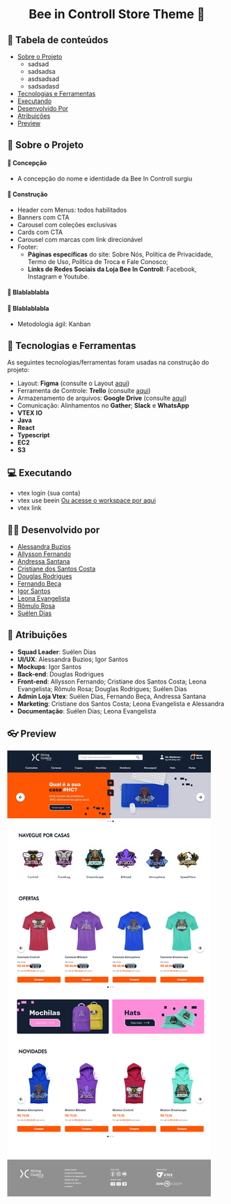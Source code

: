 <h1 align="center">
    Bee in Controll Store Theme 🐝
</h1>

## 🔎 Tabela de conteúdos

* [Sobre o Projeto](#📝-Sobre-o-projeto)
    * sadsad
    * sadsadsa
    * asdsadsad
    * sadsadasd
* [Tecnologias e Ferramentas](#🔧-Tecnologias-e-Ferramentas)
* [Executando](#💻-Executando)
* [Desenvolvido Por](#💪🏻-Desenvolvido-por)
* [Atribuições](#👥-Atribuições)
* [Preview](#👓-Preview)


## 📝 Sobre o Projeto

#### 📌 **Concepção**

 - A concepção do nome e identidade da Bee In Controll surgiu    


#### 📌 **Construção**

- Header com Menus: todos habilitados
- Banners com CTA
- Carousel com coleções exclusivas
- Cards com CTA
- Carousel com marcas com link direcionável
- Footer: 
    - **Páginas específicas** do site: Sobre Nós, Política de Privacidade, Termo de Uso, Política de Troca e Fale Conosco; 
    - **Links de Redes Sociais da Loja Bee In Controll**: Facebook, Instagram e Youtube.

#### 📌 **Blablablabla**



#### 📌 **Blablablabla**



- Metodologia ágil: Kanban

## 🔧 Tecnologias e Ferramentas

As seguintes tecnologias/ferramentas foram usadas na construção do projeto:

- Layout: **Figma** (consulte o Layout [aqui](https://www.figma.com/file/BhAeyEwi0T6o5koquYqDQu/HC-Final-Bee-In-Control))
- Ferramenta de Controle: **Trello** (consulte [aqui](https://trello.com/invite/b/VbvHD6lF/bfb09d3906c305da45a50b58596367a4/controll-final-hc/))
- Armazenamento de arquivos: **Google Drive** (consulte [aqui](https://drive.google.com/drive/folders/1Y9ZXOOvD85fpLGHDKMcNzSFZE4bm_ZoB))
- Comunicação: Alinhamentos no **Gather**; **Slack** e **WhatsApp**
- **VTEX IO**
- **Java**
- **React**
- **Typescript**
- **EC2**
- **S3**

## 💻 Executando

- vtex login {sua conta}
- vtex use beein [Ou acesse o workspace por aqui](https://beein--controll.myvtex.com/)
- vtex link

## 💪🏻 Desenvolvido por

- [Alessandra Buzios](https://www.linkedin.com/in/alessandra-buzios/)
- [Allysson Fernando](https://www.linkedin.com/in/allyssonalmeida/)         
- [Andressa Santana](https://www.linkedin.com/mwlite/in/andressa-santana-9a9431236)             
- [Cristiane dos Santos Costa](https://www.linkedin.com/in/cristianedsc/)
- [Douglas Rodrigues](https://www.linkedin.com/in/douglas-rodrigues-pnz/)
- [Fernando Beça](https://www.linkedin.com/in/fernando-beca/)
- [Igor Santos](https://www.linkedin.com/in/igor-santos-5740b3116/)
- [Leona Evangelista](https://www.linkedin.com/in/leona-evangelista/)
- [Rômulo Rosa](https://www.linkedin.com/in/romulofrontend/)
- [Suélen Dias](https://www.linkedin.com/in/su%C3%A9len-dias-palhares-2aa47573/)


## 👥 Atribuições

- **Squad Leader**: Suélen Dias
- **UI/UX**: Alessandra Buzios; Igor Santos
- **Mockups**: Igor Santos
- **Back-end**: Douglas Rodrigues
- **Front-end**: Allysson Fernando; Cristiane dos Santos Costa; Leona Evangelista; Rômulo Rosa; Douglas Rodrigues; Suélen Dias
- **Admin Loja Vtex**: Suélen Dias, Fernando Beça, Andressa Santana
- **Marketing**: Cristiane dos Santos Costa; Leona Evangelista e Alessandra
- **Documentação**: Suélen Dias; Leona Evangelista
## 👓 Preview

<img alt="Preview" title="#Preview" src="../imagens/projeto/site_desktop.png" />
